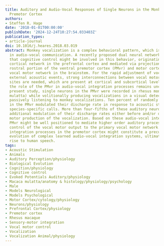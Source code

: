 ```yaml
---
title: Auditory and Audio-Vocal Responses of Single Neurons in the Monkey Ventral
  Premotor Cortex
authors:
- Steffen R. Hage
date: '2018-01-01T00:00:00'
publishDate: '2024-12-24T10:27:54.033403Z'
publication_types:
- article-journal
doi: 10.1016/j.heares.2018.03.019
abstract: Monkey vocalization is a complex behavioral pattern, which is flexibly used
  in audio-vocal communication. A recently proposed dual neural network model suggests
  that cognitive control might be involved in this behavior, originating from a frontal
  cortical network in the prefrontal cortex and mediated via projections from the
  rostral portion of the ventral premotor cortex (PMvr) and motor cortex to the primary
  vocal motor network in the brainstem. For the rapid adjustment of vocal output to
  external acoustic events, strong interconnections between vocal motor and auditory
  sites are needed, which are present at cortical and subcortical levels. However,
  the role of the PMvr in audio-vocal integration processes remains unclear. In the
  present study, single neurons in the PMvr were recorded in rhesus monkeys (Macaca
  mulatta) while volitionally producing vocalizations in a visual detection task or
  passively listening to monkey vocalizations. Ten percent of randomly selected neurons
  in the PMvr modulated their discharge rate in response to acoustic stimulation with
  species-specific calls. More than four-fifths of these auditory neurons showed an
  additional modulation of their discharge rates either before and/or during the monkeys'
  motor production of the vocalization. Based on these audio-vocal interactions, the
  PMvr might be well positioned to mediate higher order auditory processing with cognitive
  control of the vocal motor output to the primary vocal motor network. Such audio-vocal
  integration processes in the premotor cortex might constitute a precursor for the
  evolution of complex learned audio-vocal integration systems, ultimately giving
  rise to human speech.
tags:
- Acoustic Stimulation
- Animals
- Auditory Perception/physiology
- Biological Evolution
- Cognition/physiology
- Cognitive control
- Evoked Potentials Auditory/physiology
- Macaca mulatta/anatomy & histology/physiology/psychology
- Male
- Models Neurological
- Models Psychological
- Motor Cortex/cytology/physiology
- Neurons/physiology
- Prefrontal Cortex/physiology
- Premotor cortex
- Rhesus macaque
- Sensory-motor integration
- Vocal motor control
- Vocalization
- Vocalization Animal/physiology
---
```

